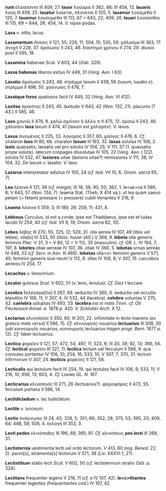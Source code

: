 **runt** ἐλούσαντο III 409, 27. **lauor** λούομαι II 362, 48; III 454,
13. **lauaris** λούῃ III 409, 25. **lauatur** λούεται, πλύνεται II 120,
5. **lauamur** λουόμεθα II 120, 7. **lauemur** λουσώμεθα III 113, 67 =
643, 22; 409, 26. **lauari** λούσασθαι III 115, 69 = 644, 28; 454, 14.
*V.* nipse podas.

**Laxa** *v.* nitta, lacus.

**Laxamentum** ἄνεσις II 121, 55; 226, 11; 504, 15; 530, 59. χάλασμα III
363, 17. ἀνοχή II 228, 37. ἀραίωσις II 243, 48. διάστημα χρόνου II 274,
29. diuisio *post* II 585, 18.

**Laxamina** habenae *Scal.* V 603, 44 (*Osb.* 329).

**Laxas habenas** liberos exitus IV 449, 31 (*Verg. Aen.* I 63).

**Laxatio** ἀραίωσις II 243, 48. στρέμμα laxum II 438, 56 (luxum,
luxatio *e*). στρέμμα II 498, 50. χαύνωσις II 476, 7.

**Laxatque foros** spatiosos facit IV 449, 32 (*Verg. Aen.* VI 412).

**Laxitas** ἀραιότης II 243, 45. laxitudo V 643, 42 (*Non.* 132, 21).
placunis (? *AS.*) II 585, 46.

**Laxo** χαυνῶ II 476, 8. χαλῶ σχοῖνον ἢ ἄλλο τι II 475, 12. ἀραιῶ II
243, 46. χάλασον **laxa** laxum II 474, 41 (laxum est χαλαρόν). *V.*
laxus.

**Laxus** ἀνειμένος II 225, 33. λαγαρός II 357, 60. χαῦνος II 476, 6.
*Cf.* chalaron **laxo** III 80, 66. charalon **laxum** III 163, 32.
**laxas** solutas IV 106, 2. **laxis** quassatis, lassatis uel pro
solutis IV 104, 25; V 111, 37 (1. quassatis prope solutis). laterum
conpages dissolutae IV 105, 22 (*Verg. Aen.* I 122). solutis IV 532,
47. **laxiores** uitae (laxioris uitae?) remissiores V 111, 38; IV 104,
32. *De* laxum *v.* laxatio. *V.* laxo.

**Lazarus** interpretatur adiutus IV 105, 24 (*cf. Isid.* VII 10, 6;
*Onom. sacra* 65, 7).

**Lea** λέαινα II 121, 56 (*cf. margo*); III 18, 38; 90, 50; 362, 1.
le\<ae\>na II 586, 8; V 643, 57 (*Non.* 134, 7). leaena Stat. (Theb. X
414 *sq.*): ut lea quam saeuo petam (= fetam) pressare (= pressere)
cubili Venantes V 216, 9.

**Leaena** λέαινα II 359, 3; III 189, 26; 259, 11; 431, 8.

**Lebbeus** Corculus, id est a corde; ipse est Thaddaeus, ipse est et
Iudas Iacobi IV 254, 40 (*cf. Isid.* VII 9, 19; *Onom. sacra* 62, 13).

**Lebes** λέβης III 270, 55; 325, 12; 529, 31. olla aenea IV 107, 49
(libis *vel* lebes). olla[e] IV 533, 50 (libis). huuer (*AS*.) V 368,
9. **lebeta** olla ge­neris feminini *Plac.* V 31, 3 = V 80, 12 = V 112,
35 (masculini): *cf. GR. L.* IV 194, 7; 197, 8. **lebetes** ollae aeneae
IV 107, 36. ollae IV 360, 5. **lebetas** urnas aereas IV 449, 33 (*cf.
Serv. in Aen.* III 466). **lebetas** olla\<s\> feminini generis V 571,
40. feminini generis siue neutri V 112, 8. ollas IV 106, 8; V 307, 15.
caccabos aeneos IV 254, 17.

**Lecacitas** *v.* lenocinium.

**Lecator** gulosus *Scal.* V 602, 51 (*v.* leno, lenulus). *Cf. Diez*
I leccare.

**Lecebra** δελέασμα[τα] II 267, 49. seductio IV 360, 6. seductio uel
occulta blanditio IV 106, 11; V 307, 4; IV 532, 44 (lacebra).
**celebra** uoluntas V 275, 42. **caelebra** uoluptas IV 493, 33.
**lacebra** *est in notis Tiron. cf. Ott Fleckeiseni Annal. a.* 1878
*p.* 420. *V. Schlutter Arch.* X 12.

**Lectarius** κλινοποιός II 350, 60; III 201, 22. infirmitate in lecto
manens (*ex graeco male versa*) II 586, 15. *Cf.* κλινουργός nouarius
**lectuarius** III 308, 30 (*ubi* καινουργός nouarius, καινουργός
lectuarius *Hagen progr. Bern.* 1877 *p.* 12). *Cf.* faber lectuarius.

**Lectica** φορεῖον II 121, 57; 472, 54; 497, 11; 523, 6; III 20, 39;
92, 13; 366, 56. *Cf.* **lectical** φορεῖον III 321, 11. **lectica**
lectum uel ferculum II 586, 9. qua consules portantur IV 106, 10; 254,
16; 533, 10; V 307, 7; 370, 31. lectum infirmorum V 307, 24.
**lecticis** φορείοις II 121, 58.

**Lecticalis** qui lectulum facit IV 254, 19. qui lectulos facit IV 106,
9; 533, 11; V 216, 10; 656, 13; 603, 4. *Cf. Loewe GL. N.* 167.

**Lecticarius** κλινοποιός III 271, 26 (lectuarius?). φοριοφόρος II 472,
55. ferculum portans II 586, 14.

**Lectidicladum** *v.* lac tudiclatum.

**Lectile** *v.* iunceum.

**Lectio** ἀνάγνωσις III 24, 43; 328, 5; 351, 66; 352, 28; 375, 53; 395,
20; 409, 64; 488, 58; 508, 4. ἐκλογή III 353, 3.

**Lecti pedes** κλινόποδες III 196, 68; 365, 81. *Cf.* κλινόπους **pes
lecti** III 269, 31.

**Lectisternia** uestimenta lecti uel ordo lectorum. V 413, 60 (*reg.
Bened.* 22, 2). panni[s], stramenta[s] lectorum V 571, 38 (*Liv.*
XXXVI 1, 2?).

**Lectistitium** statio lecti *Scal.* V 602, 50 (*cf.* lectisternium
stratio *Osb. p.* 324).

**Lectitans** frequenter legens V 216, 11 (*cf. a* IV 107, 42).
**le\<c\>titantes** frequenter legentes (frequentantes *cod.*) IV 107,
42.
